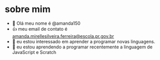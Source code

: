 # sobre mim
- 👋 Olá meu nome é @amanda150
- 👍 meu email de contato é amanda.mirellesilveira.ferreira@escola.pr.gov.br
- 👀 eu estou interessado em aprender a programar novas linguagens.
- 🌱 eu estou aprendendo a programar recentemente a linguagem de JavaScript e Scratch



<!---
amanda150/amanda150 is a ✨ special ✨ repository because its `README.md` (this file) appears on your GitHub profile.
You can click the Preview link to take a look at your changes.
--->
